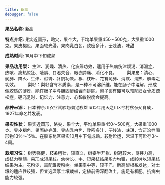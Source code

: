 ```yaml
---
title: 新高
debugger: false
---
```


**果品名称:** 新高

**特点介绍:** 果实近圆形，略尖，果个大，平均单果重450～500克，大果重1000克。果皮褐色，果面较光滑。果肉乳白色，致密多汁，无残渣，味甜

**成熟时间:** 10月中下旬成熟

**果品功用梨：** 生津、润燥、清热、化痰等功效，适用于热病伤津烦渴、消渴症、热咳、痰热惊狂、噎膈、口渴失音、眼赤肿痛、消化不良。 　　梨果皮：清心、润肺、降火、生津、滋肾、补阴功效。根、枝叶、花有润肺、消痰、清热、解毒之功效。 　　梨籽：梨籽含有木质素，是一种不可溶纤维，能在肠子中溶解，形成像胶质的薄膜，能在肠子中与胆固醇结合而排除。梨子含有硼可以预防妇女骨质疏松症。硼充足时，记忆力、注意力、心智敏锐度会提高。

**品种来源：** 日本神奈川农业试验场菊池秋雄1915年用天之川×今村秋杂交育成，1927年命名并发表。

**果实性状：** 果实近圆形，略尖，果个大，平均单果重450～500克，大果重1000克。果皮褐色，果面较光滑。果肉乳白色，致密多汁，无残渣，味甜，含可溶性固形物13％～15％。在胶东地区果实10月中下旬成熟。较耐贮运，常温下可贮存3～4周。

**栽培习性：** 树势强健，枝条粗壮，较直立，树姿半开张，树冠较大，萌芽力高，成枝力稍弱，易形成短果枝。幼树长、中、短果枝结果能力均强，成龄树以短果枝结果为主。花粉少，需配置授粉树。坐果率中等，较丰产。新高梨根系发达，对土壤的适应性较强，但宜选深厚土壤栽植，定植前需深翻改土，施足有机肥。抗病虫能力较强。